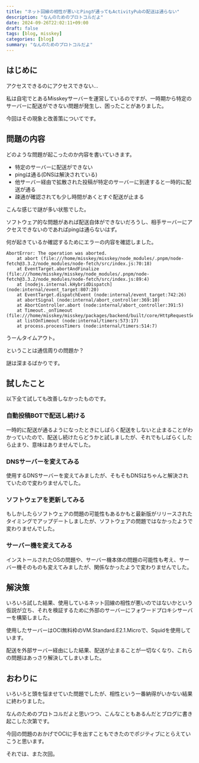 ```yaml
---
title: "ネット回線の相性が悪いとPingが通ってもActivityPubの配送は通らない"
description: "なんのためのプロトコルだよ"
date: 2024-09-26T22:02:11+09:00
draft: false
tags: [blog, misskey]
categories: [blog]
summary: "なんのためのプロトコルだよ"
---
```


## はじめに

アクセスできるのにアクセスできない…

私は自宅でとあるMisskeyサーバーを運営しているのですが、一時期から特定のサーバーに配送ができない問題が発生し、困ったことがありました。

今回はその現象と改善策についてです。

## 問題の内容

どのような問題が起こったのか内容を書いていきます。

- 特定のサーバーに配送ができない
- pingは通る(DNSは解決されている)
- 他サーバー経由で拡散された投稿が特定のサーバーに到達すると一時的に配送が通る
- 疎通が確認されても少し時間があくとすぐ配送が止まる

こんな感じで謎が多い状態でした。

ソフトウェア的な問題があれば配送自体ができないだろうし、相手サーバーにアクセスできないのであればpingは通らないはず。

何が起きているか確認するためにエラーの内容を確認しました。

```plaintext
AbortError: The operation was aborted.
    at abort (file:///home/misskey/misskey/node_modules/.pnpm/node-fetch@3.3.2/node_modules/node-fetch/src/index.js:70:18)
    at EventTarget.abortAndFinalize (file:///home/misskey/misskey/node_modules/.pnpm/node-fetch@3.3.2/node_modules/node-fetch/src/index.js:89:4)
    at [nodejs.internal.kHybridDispatch] (node:internal/event_target:807:20)
    at EventTarget.dispatchEvent (node:internal/event_target:742:26)
    at abortSignal (node:internal/abort_controller:369:10)
    at AbortController.abort (node:internal/abort_controller:391:5)
    at Timeout._onTimeout (file:///home/misskey/misskey/packages/backend/built/core/HttpRequestService.js:118:24)
    at listOnTimeout (node:internal/timers:573:17)
    at process.processTimers (node:internal/timers:514:7)
```

うーんタイムアウト。

ということは通信周りの問題か？

謎は深まるばかりです。

## 試したこと

以下全て試しても改善しなかったものです。

### 自動投稿BOTで配送し続ける

一時的に配送が通るようになったときにしばらく配送をしないと止まることがわかっていたので、配送し続けたらどうかと試しましたが、それでもしばらくしたら止まり、意味はありませんでした。

### DNSサーバーを変えてみる

使用するDNSサーバーを変えてみましたが、そもそもDNSはちゃんと解決されていたので変わりませんでした。

### ソフトウェアを更新してみる

もしかしたらソフトウェアの問題の可能性もあるかもと最新版がリリースされたタイミングでアップデートしましたが、ソフトウェアの問題ではなかったようで変わりませんでした。

### サーバー機を変えてみる

インストールされたOSの問題や、サーバー機本体の問題の可能性も考え、サーバー機そのものも変えてみましたが、関係なかったようで変わりませんでした。

## 解決策

いろいろ試した結果、使用しているネット回線の相性が悪いのではないかという仮説が立ち、それを検証するために外部のサーバーにフォワードプロキシサーバーを構築しました。

使用したサーバーはOCI無料枠のVM.Standard.E2.1.Microで、Squidを使用しています。

配送を外部サーバー経由にした結果、配送が止まることが一切なくなり、これらの問題はあっさり解決してしまいました。

## おわりに

いろいろと頭を悩ませていた問題でしたが、相性という一番納得がいかない結果に終わりました。

なんのためのプロトコルだよと思いつつ、こんなこともあるんだとブログに書き起こした次第です。

今回の問題のおかげでOCIに手を出すこともできたのでポジティブにとらえていこうと思います。

それでは、また次回。
